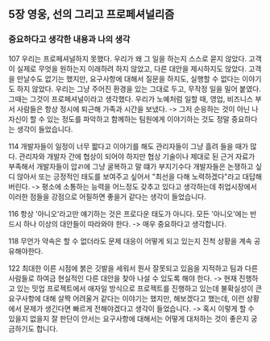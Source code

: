 ## 5장 영웅, 선의 그리고 프로페셔널리즘

### 중요하다고 생각한 내용과 나의 생각

107
우리는 프로페셔널하지 못했다. 우리가 왜 그 일을 하는지 스스로 묻지 않았다. 고객이 실제로 무엇을 원하는지 이래하려 하지 않았고, 다른 대안을 제시하지도 않았다. 고객을 만날수도 없기는 했지만, 요구사항에 대해서 질문을 하지도, 실행할 수 없다는 이야기도 하지 않았다. 우리는 그냥 주어진 환경을 있는 그대로 두고, 무작정 일을 밀어 붙였다. 그때는 그것이 프로페셔널이라고 생각했다.
우리가 노예처럼 일할 때, 영업, 비즈니스 부서 사람들은 항상 정시에 퇴근해 가족과 시간을 보냈다.
-> 그저 순응하는 것이 아닌 나 자신이 할 수 있는 정도를 파악하고 함께하는 팀원에게 이야기하는 것도 정말 중요하다는 생각이 들었습니다.

114
개발자들이 일정이 너무 짧다고 이야기를 해도 관리자들이 그냥 흘려 들을 때가 많다. 관리자와 개발자 간에 협상이 되어야 하지만 협상 기술이나 제대로 된 근거 자료가 부족해서 개발자들이 압ㄺ에 그냥 굴복하고 말 떄가 부지기수다
개발자들은 논쟁하고 싶디 않아서 또는 긍정적인 태도를 보여주고 싶어서 "최선을 다해 노력하겠다"라고 대답해버린다.
-> 평소에 소통하는 능력을 어느정도 갖추고 있다고 생각하는데 취업시장에서 이러한 점들을 강점으로 어필하면 좋을거 같다는 생각이 들었습니다.

116
항상 '아니오'라고만 얘기하는 것은 프로다운 태도가 아니다.
모든 '아니오'에는 반드시 하나 이상의 대안들이 따라와야 한다.
-> 매우 중요하다고 생각합니다.

118
무언가 약속은 할 수 없더라도 문제 대응이 어떻게 되고 있는지 진척 상황을 계속 공유해야한다.

122
최대한 이른 시점에 붉은 깃발을 세워서 뭔사 잘못되고 있음을 지적하고 팀과 다른 사람들로 하여금 현실적인 다른 대안을 찾아 나설 수 있도록 해야 한다.
-> 현재 진행하고 있는 밋업 프로젝트에서 애자일 방식으로 프로젝트를 진행하고 있는데 불확실성이 큰 요구사항에 대해 살짝 어려울거 같다는 이야기는 했지만, 해보겠다고 했는데, 이런 상황에서 문제가 생긴다면 빠르게 전해야겠다고 생각이 들었습니다.
-> 혹시 이렇게 할 수 있을지 없을지 잘 판단이 안서는 요구사항에 대해서는 어떻게 대처하는 것이 좋은지 궁금하기도 합니다.
